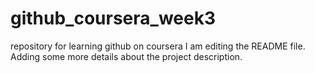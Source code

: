 # github_coursera_week3
repository for learning github on coursera 
I am editing the README file. Adding some more details about the project description.
